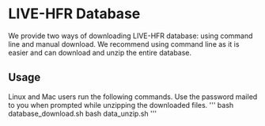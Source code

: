 # LIVE-HFR Database
We provide two ways of downloading LIVE-HFR database: using command line and manual download. We recommend using command line as it is easier and can download and unzip the entire database.

## Usage
Linux and Mac users run the following commands. Use the password mailed to you when prompted while unzipping the downloaded files.
'''
bash database_download.sh
bash data_unzip.sh
'''
